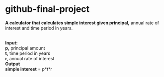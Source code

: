 # github-final-project
<strong>A calculator that calculates simple interest given principal,</strong> annual rate of interest and time period in years.

 <br>
<strong>Input:</strong>
 <br>
 <strong>  p,</strong> principal amount
 <br>
<strong>   t,</strong> time period in years
 <br>
<strong>   r,</strong> annual rate of interest
 <br>
<strong>Output</strong>
 <br>
<strong>   simple interest</strong> = p*t*r
 <br>
